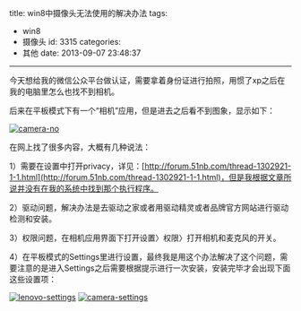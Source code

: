 title: win8中摄像头无法使用的解决办法
tags:
  - win8
  - 摄像头
id: 3315
categories:
  - 其他
date: 2013-09-07 23:48:37
---

今天想给我的微信公众平台做认证，需要拿着身份证进行拍照，用惯了xp之后在我的电脑里怎么也找不到相机。

后来在平板模式下有一个“相机”应用，但是进去之后看不到图象，显示如下：

[![camera-no](//blog.foolbird.net/wp-content/uploads/2013/09/camera-no-500x280.jpg)](//blog.foolbird.net/3315.html/camera-no)

在网上找了很多内容，大概有几种说法：

1）需要在设置中打开privacy，详见：[http://forum.51nb.com/thread-1302921-1-1.html](http://forum.51nb.com/thread-1302921-1-1.html)，但是我根据文章所说并没有在我的系统中找到那个执行程序。

2）驱动问题，解决办法是去驱动之家或者用驱动精灵或者品牌官方网站进行驱动检测和安装。

3）权限问题，在相机应用界面下打开设置〉权限〉打开相机和麦克风的开关。

4）在平板模式的Settings里进行设置，最终我是用这个办法解决了这个问题，需要注意的是进入Settings之后需要根据提示进行一次安装，安装完毕才会出现下面这些设置项：

[![lenovo-settings](//blog.foolbird.net/wp-content/uploads/2013/09/lenovo-settings-500x280.jpg)](//blog.foolbird.net/3315.html/lenovo-settings)
[![camera-settings](//blog.foolbird.net/wp-content/uploads/2013/09/camera-settings-500x279.jpg)](//blog.foolbird.net/3315.html/camera-settings)
